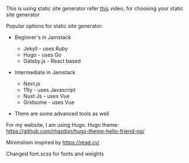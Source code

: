 This is using static site generator
refer [this](https://www.youtube.com/watch?v=c9g4UkHkzLs&ab_channel=Stackbit) video, for choosing your static site generator

Popular options for static site generator:

- Beginner's in Jamstack
  - Jekyll - uses Ruby
  - Hugo - uses Go
  - Gatsby.js - React based
- Intermediate in Jamstack

  - Next.js
  - 11ty - uses Javascript
  - Nuxt Js - uses Vue
  - Gridsome - uses Vue

- There are some advanced tools as well

For my website, I am using Hugo.
Hugo theme: https://github.com/rhazdon/hugo-theme-hello-friend-ng/

Minimslism inspired by https://read.cv/

Changed font.scss for fonts and weights
